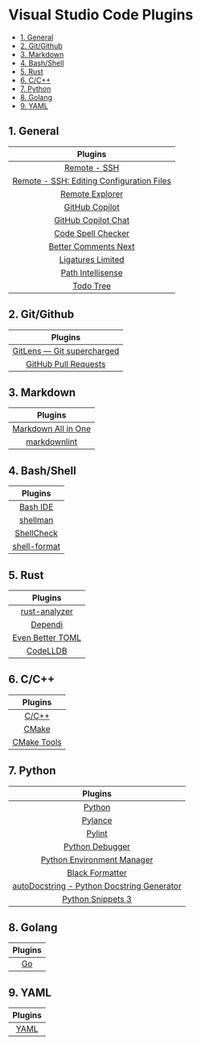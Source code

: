 # Visual Studio Code Plugins

- [1. General](#1-general)
- [2. Git/Github](#2-gitgithub)
- [3. Markdown](#3-markdown)
- [4. Bash/Shell](#4-bashshell)
- [5. Rust](#5-rust)
- [6. C/C++](#6-cc)
- [7. Python](#7-python)
- [8. Golang](#8-golang)
- [9. YAML](#9-yaml)

## 1. General

|                                                              Plugins                                                              |
| :-------------------------------------------------------------------------------------------------------------------------------: |
|                  [Remote - SSH](https://marketplace.visualstudio.com/items?itemName=ms-vscode-remote.remote-ssh)                  |
| [Remote - SSH: Editing Configuration Files](https://marketplace.visualstudio.com/items?itemName=ms-vscode-remote.remote-ssh-edit) |
|                 [Remote Explorer](https://marketplace.visualstudio.com/items?itemName=ms-vscode.remote-explorer)                  |
|                       [GitHub Copilot](https://marketplace.visualstudio.com/items?itemName=GitHub.copilot)                        |
|                  [GitHub Copilot Chat](https://marketplace.visualstudio.com/items?itemName=GitHub.copilot-chat)                   |
|          [Code Spell Checker](https://marketplace.visualstudio.com/items?itemName=streetsidesoftware.code-spell-checker)          |
|            [Better Comments Next](https://marketplace.visualstudio.com/items?itemName=EdwinHuiSH.better-comments-next)            |
|               [Ligatures Limited](https://marketplace.visualstudio.com/items?itemName=kshetline.ligatures-limited)                |
|            [Path Intellisense](https://marketplace.visualstudio.com/items?itemName=christian-kohler.path-intellisense)            |
|                      [Todo Tree](https://marketplace.visualstudio.com/items?itemName=Gruntfuggly.todo-tree)                       |

## 2. Git/Github

|                                                    Plugins                                                    |
| :-----------------------------------------------------------------------------------------------------------: |
|       [GitLens — Git supercharged](https://marketplace.visualstudio.com/items?itemName=eamodio.gitlens)       |
| [GitHub Pull Requests](https://marketplace.visualstudio.com/items?itemName=GitHub.vscode-pull-request-github) |

## 3. Markdown

|                                                Plugins                                                |
| :---------------------------------------------------------------------------------------------------: |
| [Markdown All in One](https://marketplace.visualstudio.com/items?itemName=yzhang.markdown-all-in-one) |
|  [markdownlint](https://marketplace.visualstudio.com/items?itemName=DavidAnson.vscode-markdownlint)   |

## 4. Bash/Shell

|                                            Plugins                                            |
| :-------------------------------------------------------------------------------------------: |
| [Bash IDE](https://marketplace.visualstudio.com/items?itemName=mads-hartmann.bash-ide-vscode) |
|        [shellman](https://marketplace.visualstudio.com/items?itemName=Remisa.shellman)        |
|    [ShellCheck](https://marketplace.visualstudio.com/items?itemName=timonwong.shellcheck)     |
| [shell-format](https://marketplace.visualstudio.com/items?itemName=foxundermoon.shell-format) |

## 5. Rust

|                                             Plugins                                              |
| :----------------------------------------------------------------------------------------------: |
|   [rust-analyzer](https://marketplace.visualstudio.com/items?itemName=rust-lang.rust-analyzer)   |
|         [Dependi](https://marketplace.visualstudio.com/items?itemName=fill-labs.dependi)         |
| [Even Better TOML](https://marketplace.visualstudio.com/items?itemName=tamasfe.even-better-toml) |
|       [CodeLLDB](https://marketplace.visualstudio.com/items?itemName=vadimcn.vscode-lldb)        |

## 6. C/C++

|                                         Plugins                                          |
| :--------------------------------------------------------------------------------------: |
|     [C/C++](https://marketplace.visualstudio.com/items?itemName=ms-vscode.cpptools)      |
|         [CMake](https://marketplace.visualstudio.com/items?itemName=twxs.cmake)          |
| [CMake Tools](https://marketplace.visualstudio.com/items?itemName=ms-vscode.cmake-tools) |

## 7. Python

|                                                          Plugins                                                          |
| :-----------------------------------------------------------------------------------------------------------------------: |
|                      [Python](https://marketplace.visualstudio.com/items?itemName=ms-python.python)                       |
|                  [Pylance](https://marketplace.visualstudio.com/items?itemName=ms-python.vscode-pylance)                  |
|                      [Pylint](https://marketplace.visualstudio.com/items?itemName=ms-python.pylint)                       |
|                 [Python Debugger](https://marketplace.visualstudio.com/items?itemName=ms-python.debugpy)                  |
| [Python Environment Manager](https://marketplace.visualstudio.com/items?itemName=donjayamanne.python-environment-manager) |
|             [Black Formatter](https://marketplace.visualstudio.com/items?itemName=ms-python.black-formatter)              |
| [autoDocstring - Python Docstring Generator](https://marketplace.visualstudio.com/items?itemName=njpwerner.autodocstring) |
|             [Python Snippets 3](https://marketplace.visualstudio.com/items?itemName=EricSia.pythonsnippets3)              |

## 8. Golang

|                               Plugins                               |
| :-----------------------------------------------------------------: |
| [Go](https://marketplace.visualstudio.com/items?itemName=golang.Go) |

## 9. YAML

|                                    Plugins                                     |
| :----------------------------------------------------------------------------: |
| [YAML](https://marketplace.visualstudio.com/items?itemName=redhat.vscode-yaml) |
